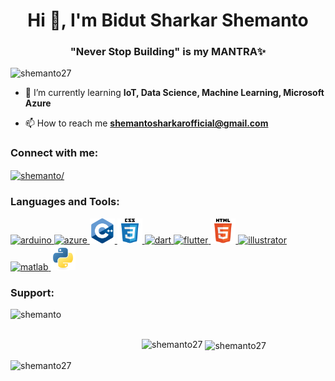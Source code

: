 <h1 align="center">Hi 👋, I'm Bidut Sharkar Shemanto</h1>
<h3 align="center">"Never Stop Building" is my MANTRA✨</h3>

<p align="left"> <img src="https://komarev.com/ghpvc/?username=shemanto27&label=Profile%20views&color=0e75b6&style=flat" alt="shemanto27" /> </p>

- 🌱 I’m currently learning **IoT, Data Science, Machine Learning, Microsoft Azure**

- 📫 How to reach me **shemantosharkarofficial@gmail.com**

<h3 align="left">Connect with me:</h3>
<p align="left">
<a href="https://linkedin.com/in/shemanto/" target="blank"><img align="center" src="https://raw.githubusercontent.com/rahuldkjain/github-profile-readme-generator/master/src/images/icons/Social/linked-in-alt.svg" alt="shemanto/" height="30" width="40" /></a>
</p>

<h3 align="left">Languages and Tools:</h3>
<p align="left"> <a href="https://www.arduino.cc/" target="_blank" rel="noreferrer"> <img src="https://cdn.worldvectorlogo.com/logos/arduino-1.svg" alt="arduino" width="40" height="40"/> </a> <a href="https://azure.microsoft.com/en-in/" target="_blank" rel="noreferrer"> <img src="https://www.vectorlogo.zone/logos/microsoft_azure/microsoft_azure-icon.svg" alt="azure" width="40" height="40"/> </a> <a href="https://www.w3schools.com/cpp/" target="_blank" rel="noreferrer"> <img src="https://raw.githubusercontent.com/devicons/devicon/master/icons/cplusplus/cplusplus-original.svg" alt="cplusplus" width="40" height="40"/> </a> <a href="https://www.w3schools.com/css/" target="_blank" rel="noreferrer"> <img src="https://raw.githubusercontent.com/devicons/devicon/master/icons/css3/css3-original-wordmark.svg" alt="css3" width="40" height="40"/> </a> <a href="https://dart.dev" target="_blank" rel="noreferrer"> <img src="https://www.vectorlogo.zone/logos/dartlang/dartlang-icon.svg" alt="dart" width="40" height="40"/> </a> <a href="https://flutter.dev" target="_blank" rel="noreferrer"> <img src="https://www.vectorlogo.zone/logos/flutterio/flutterio-icon.svg" alt="flutter" width="40" height="40"/> </a> <a href="https://www.w3.org/html/" target="_blank" rel="noreferrer"> <img src="https://raw.githubusercontent.com/devicons/devicon/master/icons/html5/html5-original-wordmark.svg" alt="html5" width="40" height="40"/> </a> <a href="https://www.adobe.com/in/products/illustrator.html" target="_blank" rel="noreferrer"> <img src="https://www.vectorlogo.zone/logos/adobe_illustrator/adobe_illustrator-icon.svg" alt="illustrator" width="40" height="40"/> </a> <a href="https://www.mathworks.com/" target="_blank" rel="noreferrer"> <img src="https://upload.wikimedia.org/wikipedia/commons/2/21/Matlab_Logo.png" alt="matlab" width="40" height="40"/> </a> <a href="https://www.python.org" target="_blank" rel="noreferrer"> <img src="https://raw.githubusercontent.com/devicons/devicon/master/icons/python/python-original.svg" alt="python" width="40" height="40"/> </a> </p>

<h3 align="left">Support:</h3>
<p><a href="https://www.buymeacoffee.com/shemanto"> <img align="left" src="https://cdn.buymeacoffee.com/buttons/v2/default-yellow.png" height="50" width="210" alt="shemanto" /></a></p><br><br>

<p><img align="left" src="https://github-readme-stats.vercel.app/api/top-langs?username=shemanto27&show_icons=true&locale=en&layout=compact" alt="shemanto27" /></p>

<p>&nbsp;<img align="center" src="https://github-readme-stats.vercel.app/api?username=shemanto27&show_icons=true&locale=en" alt="shemanto27" /></p>

<p><img align="center" src="https://github-readme-streak-stats.herokuapp.com/?user=shemanto27&" alt="shemanto27" /></p>

